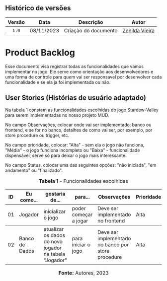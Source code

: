 ## Histórico de versões

| Versão |    Data    | Descrição            | Autor                                               |
| :----: | :--------: | -------------------- | --------------------------------------------------- |
| `1.0`  | 08/11/2023 | Criação do documento | [Zenilda Vieira](https://github.com/ZenildaVieira)  |

# Product Backlog

Esse documento visa registrar todas as funcionalidades que vamos implementar no jogo. Ele serve como orientação aos desenvolvedores e uma forma de controle para quem vai ser responsavel por desenvolver cada funcionalidade e se ela ja foi implementada ou não.

## User Stories (Histórias de usuário adaptado)

Na tabela 1 constam as funcionalidades escolhidas do jogo Stardew-Valley para serem implementadas no nosso projeto MUD.

No campo Observações, colocar onde vai ser implementado: banco ou frontend, e se for no banco, detalhes de como vai ser, por exemplo, por store procedure ou trigger, etc.

No campo prioridade, colocar: "Alta" - sem ela o jogo não funciona, "Média" - o jogo funciona incompleto ou "Baixa" - funcionalidade dispensável, serve só para deixar o jogo mais interessante.

No campo Status, colocar uma das seguintes opções: "não iniciada", "em andamento" ou "finalizado".

<div align="center"><font size="3"><p style="text-align: center"><b>Tabela 1</b> - Funcionalidades escolhidas</p></font>
<table>
    <thead>
        <tr>
            <th>ID</th>
            <th>Eu como...</th>
            <th>gostaria de...</th>
            <th>para...</th>
            <th>Observações</th>
            <th>Prioridade</th>
            <th>Responsável</th>
            <th>Status</th>
        </tr>
    </thead>
    <tbody>
        <tr>
            <td>01</td>
            <td>Jogador</td>
            <td>inicializar o jogo</td>
            <td>poder começar a jogar</td>
            <td>Deve ser implementado no frontend</td>
            <td>Alta</td>
            <td>nome de quem vai implementar</td>
            <td>Não iniciado</td>
        </tr>
    </tbody>
    <tbody>
        <tr>
            <td>02</td>
            <td>Banco de Dados</td>
            <td>atualizar os dados do novo jogador na tabela "Jogador"</td>
            <td>para iniciar o jogo</td>
            <td>Deve ser implementado no banco por store procedure</td>
            <td>Alta</td>
            <td>nome de quem vai implementar</td>
            <td>Não iniciado</td>
        </tr>
    </tbody>
</table>

<font size="3"><p style="text-align: center"><b>Fonte:</b> Autores, 2023</p></font>
</div>
